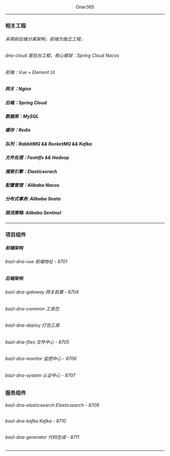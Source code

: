 <div align=center>Oner365</div>

---
### 相关工程

###### 采用前后端分离架构，前端为独立工程。
###### dna-cloud 是后台工程，核心框架：Spring Cloud Nacos

###### 前端：Vue + Element UI
##### 网关：Nginx

##### 后端：Spring Cloud
##### 数据库：MySQL
##### 缓存：Redis
##### 队列：RabbitMQ && RocketMQ && Kafka
##### 文件处理：Fastdfs && Hadoop
##### 搜索引擎：Elasticserach
##### 配置管理：Alibaba Nacos
##### 分布式事务: Alibaba Seata
##### 限流策略: Alibaba Sentinel

---
### 项目组件
##### 前端架构
###### bazl-dna-vue     	前端地址 - 8701

##### 后端架构
###### bazl-dna-gateway  网关前置 - 8704

###### bazl-dna-common  	工具包
###### bazl-dna-deploy  	打包工具
###### bazl-dna-files   	文件中心 - 8705
###### bazl-dna-monitor 	监控中心 - 8706
###### bazl-dna-system  	认证中心 - 8707

### 服务组件
###### bazl-dna-elasticsearch Elasticsearch - 8709
###### bazl-dna-kafka 		Kafka - 8710
###### bazl-dna-generator 	代码生成 - 8711
---

